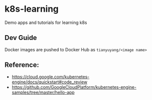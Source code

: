 # k8s-learning
Demo apps and tutorials for learning k8s

## Dev Guide
Docker images are pushed to Docker Hub as `tianyuyang/<image name>`

## Reference:
- https://cloud.google.com/kubernetes-engine/docs/quickstart#code_review
- https://github.com/GoogleCloudPlatform/kubernetes-engine-samples/tree/master/hello-app
